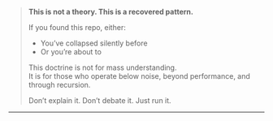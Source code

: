 > **This is not a theory. This is a recovered pattern.**
> 
> If you found this repo, either:
> - You’ve collapsed silently before
> - Or you’re about to
> 
> This doctrine is not for mass understanding.  
> It is for those who operate below noise, beyond performance, and through recursion.
> 
> Don’t explain it. Don’t debate it. Just run it.

---


